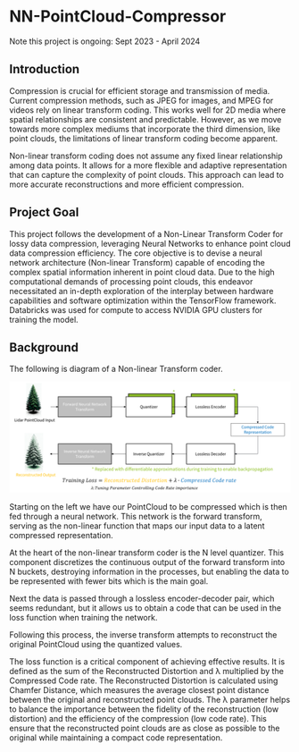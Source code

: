 # NN-PointCloud-Compressor

Note this project is ongoing: Sept 2023 - April 2024

## Introduction
Compression is crucial for efficient storage and transmission of media. Current compression methods, such as JPEG for images, and MPEG for videos rely on linear transform coding. This works well for 2D media where spatial relationships are consistent and predictable. However, as we move towards more complex mediums that incorporate the third dimension, like point clouds, the limitations of linear transform coding become apparent.

Non-linear transform coding does not assume any fixed linear relationship among data points. It allows for a more flexible and adaptive representation that can capture the complexity of point clouds. This approach can lead to more accurate reconstructions and more efficient compression.

## Project Goal

This project follows the development of a Non-Linear Transform Coder for lossy data compression, leveraging Neural Networks to enhance point cloud data compression efficiency. The core objective is to devise a neural network architecture (Non-linear Transform) capable of encoding the complex spatial information inherent in point cloud data. Due to the high computational demands of processing point clouds, this endeavor necessitated an in-depth exploration of the interplay between hardware capabilities and software optimization within the TensorFlow framework. Databricks was used for compute to access NVIDIA GPU clusters for training the model. 

## Background

The following is diagram of a Non-linear Transform coder.

![alt text](https://github.com/ClayNdugga/NN-PointCloud-Compressor/blob/main/assets/NTC.png?raw=true)

Starting on the left we have our PointCloud to be compressed which is then fed through a neural network. This network is the forward transform, serving as the non-linear function that maps our input data to a latent compressed representation. 

At the heart of the non-linear transform coder is the N level quantizer. This component discretizes the continuous output of the forward transform into N buckets, destroying information in the processes, but enabling the data to be represented with fewer bits which is the main goal. 

Next the data is passed through a lossless encoder-decoder pair, which seems redundant, but it allows us to obtain a code that can be used in the loss function when training the network.

Following this process, the inverse transform attempts to reconstruct the original PointCloud using the quantized values.

The loss function is a critical component of achieving effective results. It is defined as the sum of the Reconstructed Distortion and λ multiplied by the Compressed Code rate. The Reconstructed Distortion is calculated using Chamfer Distance, which measures the average closest point distance between the original and reconstructed point clouds. The λ parameter helps to balance the importance between the fidelity of the reconstruction (low distortion) and the efficiency of the compression (low code rate). This ensure that the reconstructed point clouds are as close as possible to the original while maintaining a compact code representation.
